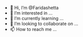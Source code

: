 - 👋 Hi, I’m @Faridashetta
- 👀 I’m interested in ...
- 🌱 I’m currently learning ...
- 💞️ I’m looking to collaborate on ...
- 📫 How to reach me ...

<!---
Faridashetta/Faridashetta is a ✨ special ✨ repository because its `README.md` (this file) appears on your GitHub profile.
You can click the Preview link to take a look at your changes.
--->
